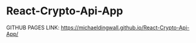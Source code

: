 # React-Crypto-Api-App

GITHUB PAGES LINK:  https://michaeldingwall.github.io/React-Crypto-Api-App/
